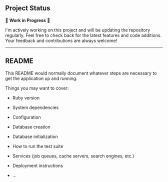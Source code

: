 
## Project Status

🚧 **Work in Progress** 🚧

I'm actively working on this project and will be updating the repository regularly. Feel free to check back for the latest features and code additions. Your feedback and contributions are always welcome!

---

## README

This README would normally document whatever steps are necessary to get the application up and running.

Things you may want to cover:

* Ruby version

* System dependencies

* Configuration

* Database creation

* Database initialization

* How to run the test suite

* Services (job queues, cache servers, search engines, etc.)

* Deployment instructions

* ...
